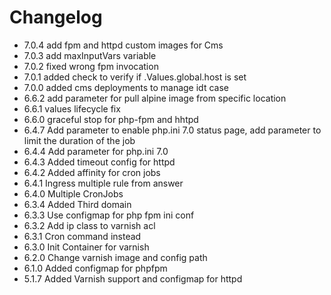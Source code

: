 # Changelog

- 7.0.4 add fpm and httpd custom images for Cms
- 7.0.3 add maxInputVars variable
- 7.0.2 fixed wrong fpm invocation
- 7.0.1 added check to verify if .Values.global.host is set
- 7.0.0 added cms deployments to manage idt case
- 6.6.2 add parameter for pull alpine image from specific location
- 6.6.1 values lifecycle fix
- 6.6.0 graceful stop for php-fpm and hhtpd
- 6.4.7 Add parameter to enable php.ini 7.0 status page, add parameter to limit the duration of the job
- 6.4.4 Add parameter for php.ini 7.0
- 6.4.3 Added timeout config for httpd
- 6.4.2 Added affinity for cron jobs
- 6.4.1 Ingress multiple rule from answer
- 6.4.0 Multiple CronJobs
- 6.3.4 Added Third domain
- 6.3.3 Use configmap for php fpm ini conf
- 6.3.2 Add ip class to varnish acl
- 6.3.1 Cron command instead
- 6.3.0 Init Container for varnish
- 6.2.0 Change varnish image and config path
- 6.1.0 Added configmap for phpfpm
- 5.1.7 Added Varnish support and configmap for httpd

